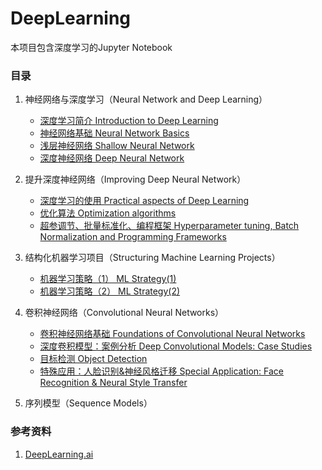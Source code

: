 DeepLearning
=========
本项目包含深度学习的Jupyter Notebook 

### 目录

1. 神经网络与深度学习（Neural Network and Deep Learning）
    - [深度学习简介 Introduction to Deep Learning](http://nbviewer.jupyter.org/github/reata/DeepLearning/blob/master/Introduction%20to%20Deep%20Learning.ipynb)
    - [神经网络基础 Neural Network Basics](http://nbviewer.jupyter.org/github/reata/DeepLearning/blob/master/Neural%20Network%20Basics.ipynb)
    - [浅层神经网络 Shallow Neural Network](http://nbviewer.jupyter.org/github/reata/DeepLearning/blob/master/Shallow%20Neural%20Network.ipynb)
    - [深度神经网络 Deep Neural Network](http://nbviewer.jupyter.org/github/reata/DeepLearning/blob/master/Deep%20Neural%20Network.ipynb)

2. 提升深度神经网络（Improving Deep Neural Network）
    - [深度学习的使用 Practical aspects of Deep Learning](http://nbviewer.jupyter.org/github/reata/DeepLearning/blob/master/Practical%20aspects%20of%20Deep%20Learning.ipynb)
    - [优化算法 Optimization algorithms](http://nbviewer.jupyter.org/github/reata/DeepLearning/blob/master/Optimization%20algorithms.ipynb)
    - [超参调节、批量标准化、编程框架 Hyperparameter tuning, Batch Normalization and Programming Frameworks](http://nbviewer.jupyter.org/github/reata/DeepLearning/blob/master/Hyperparameter%20tuning%2C%20Batch%20Normalization%20and%20Programming%20Frameworks.ipynb)

3. 结构化机器学习项目（Structuring Machine Learning Projects）
    - [机器学习策略（1） ML Strategy(1)](http://nbviewer.jupyter.org/github/reata/DeepLearning/blob/master/ML%20Strategy%20%281%29.ipynb)
    - [机器学习策略（2） ML Strategy(2)](http://nbviewer.jupyter.org/github/reata/DeepLearning/blob/master/ML%20Strategy%20%282%29.ipynb)

4. 卷积神经网络（Convolutional Neural Networks）
    - [卷积神经网络基础 Foundations of Convolutional Neural Networks](http://nbviewer.jupyter.org/github/reata/DeepLearning/blob/master/Foundations%20of%20Convolutional%20Neural%20Networks.ipynb)
    - [深度卷积模型：案例分析 Deep Convolutional Models: Case Studies](http://nbviewer.jupyter.org/github/reata/DeepLearning/blob/master/Deep%20Convolutional%20Models%20Case%20Studies.ipynb)
    - [目标检测 Object Detection](http://nbviewer.jupyter.org/github/reata/DeepLearning/blob/master/Object%20detection.ipynb)
    - [特殊应用：人脸识别&神经风格迁移 Special Application: Face Recognition & Neural Style Transfer](http://nbviewer.jupyter.org/github/reata/DeepLearning/blob/master/Special%20applications%20-%20Face%20recognition%20%26%20Neural%20style%20transfer.ipynb)

5. 序列模型（Sequence Models）

### 参考资料
1. [DeepLearning.ai](https://www.deeplearning.ai/)
